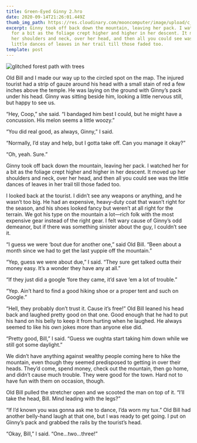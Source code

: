 ```yaml
---
title: Green-Eyed Ginny 2.hro
date: 2020-09-14T21:26:01.449Z
thumb_img_path: https://res.cloudinary.com/mooncomputer/image/upload/c_scale,e_auto_brightness,h_300,q_auto:best/v1600118812/Moon%20Computer%20Blog/HRO/green-eyed-ginny-2--glitched.jpg
excerpt: Ginny took off back down the mountain, leaving her pack. I watched her
  for a bit as the foliage crept higher and higher in her descent. It moved up
  her shoulders and neck, over her head, and then all you could see was the
  little dances of leaves in her trail till those faded too.
template: post
---
```

![glitched forest path with trees](https://res.cloudinary.com/mooncomputer/image/upload/c_scale,e_auto_brightness,h_800,q_auto:best/v1600118812/Moon%20Computer%20Blog/HRO/green-eyed-ginny-2--glitched.jpg "Green-Eyed Ginny 2")

Old Bill and I made our way up to the circled spot on the map. The injured tourist had a strip of gauze around his head with a small stain of red a few inches above the temple. He was laying on the ground with Ginny’s pack under his head. Ginny was sitting beside him, looking a little nervous still, but happy to see us.

“Hey, Coop,” she said. “I bandaged him best I could, but he might have a concussion. His melon seems a little woozy.”

“You did real good, as always, Ginny,” I said.

“Normally, I’d stay and help, but I gotta take off. Can you manage it okay?”

“Oh, yeah. Sure.”

Ginny took off back down the mountain, leaving her pack. I watched her for a bit as the foliage crept higher and higher in her descent. It moved up her shoulders and neck, over her head, and then all you could see was the little dances of leaves in her trail till those faded too. 

I looked back at the tourist. I didn’t see any weapons or anything, and he wasn’t too big. He had an expensive, heavy-duty coat that wasn’t right for the season, and his shoes looked fancy but weren’t at all right for the terrain. We got his type on the mountain a lot—rich folk with the most expensive gear instead of the right gear. I felt wary cause of Ginny’s odd demeanor, but if there was something sinister about the guy, I couldn’t see it.

“I guess we were ‘bout due for another one,” said Old Bill. “Been about a month since we had to get the last yuppie off the mountain.”

“Yep, guess we were about due,” I said. “They sure get talked outta their money easy. It’s a wonder they have any at all.”

“If they just did a google ‘fore they came, it’d save ‘em a lot of trouble.”

“Yep. Ain’t hard to find a good hiking shoe or a proper tent and such on Google.”

“Hell, they probably don’t trust it. Cause it’s free!” Old Bill leaned his head back and laughed pretty good on that one. Good enough that he had to put his hand on his belly to keep it from hurting when he laughed. He always seemed to like his own jokes more than anyone else did. 

“Pretty good, Bill,” I said. “Guess we oughta start taking him down while we still got some daylight.”

We didn’t have anything against wealthy people coming here to hike the mountain, even though they seemed predisposed to getting in over their heads. They’d come, spend money, check out the mountain, then go home, and didn’t cause much trouble. They were good for the town. Hard not to have fun with them on occasion, though. 

Old Bill pulled the stretcher open and we scooted the man on top of it. “I’ll take the head, Bill. Mind leading with the legs?”

“If I’d known you was gonna ask me to dance, I’da worn my tux.” Old Bill had another belly-hand laugh at that one, but I was ready to get going. I put on Ginny’s pack and grabbed the rails by the tourist’s head. 

“Okay, Bill,” I said. “One…two…three!”